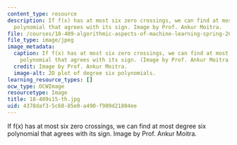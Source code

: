 ```yaml
---
content_type: resource
description: If f(x) has at most six zero crossings, we can find at most degree six
  polynomial that agrees with its sign. Image by Prof. Ankur Moitra.
file: /courses/18-409-algorithmic-aspects-of-machine-learning-spring-2015/4378daf35c6885e0a490f989d21804ee_18-409s15-th.jpg
file_type: image/jpeg
image_metadata:
  caption: If f(x) has at most six zero crossings, we can find at most degree six
    polynomial that agrees with its sign. (Image by Prof. Ankur Moitra.)
  credit: Image by Prof. Ankur Moitra.
  image-alt: 2D plot of degree six polynomials.
learning_resource_types: []
ocw_type: OCWImage
resourcetype: Image
title: 18-409s15-th.jpg
uid: 4378daf3-5c68-85e0-a490-f989d21804ee
---
```

If f(x) has at most six zero crossings, we can find at most degree six polynomial that agrees with its sign. Image by Prof. Ankur Moitra.


